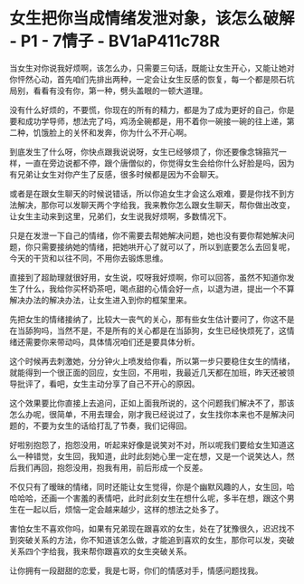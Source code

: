 # 女生把你当成情绪发泄对象，该怎么破解 - P1 - 7情子 - BV1aP411c78R

当女生对你说我好烦啊，该怎么办，只需要三句话，既能让女生开心，又能让她对你怦然心动，首先咱们先排出两种，一定会让女生反感的恢复，每一个都是陨石坑局别，看看有没有你，第一种，劈头盖眼的一顿大道理。

没有什么好烦的，不要慌，你现在的所有的精力，都是为了成为更好的自己，你是要和成功学导师，想法完了吗，鸡汤全碗都是，用不着你一碗接一碗的往上递，第二种，饥饿脸上的关怀和发奔，你为什么不开心啊。

到底发生了什么呀，你快点跟我说说呀，女生已经够烦了，你还要像念锦箍咒一样，一直在旁边说都不停，跟个唐僧似的，你觉得女生会给你什么好脸是吗，因为有兄弟让女生对你产生了反感，很多时候都是因为不会聊天。

或者是在跟女生聊天的时候说错话，所以你追女生才会这么艰难，要是你找不到方法解决，那你可以发聊天两个字给我，我来教你怎么跟女生聊天，帮你做出改变，让女生主动来到这里，兄弟们，女生说我好烦啊，多数情况下。

只是在发泄一下自己的情绪，你不需要去帮她解决问题，她也没有要你帮她解决问题，你只需要接纳她的情绪，把她哄开心了就可以了，所以到底要怎么去回复呢，今天的干货和以往不同，不用你去锻炼思维。

直接到了超助理就很好用，女生说，哎呀我好烦啊，你可以回答，虽然不知道你发生了什么，我给你买杯奶茶吧，喝点甜的心情会好一点，以退为进，提出一个不算解决办法的解决办法，让女生进入到你的框架里来。

先把女生的情绪接纳了，比较大一丧气的关心，那有些女生估计要问了，你这不是在当舔狗吗，当然不是，不是所有的关心都是在当舔狗，女生已经快烦死了，这情绪还需要你来带动吗，具体情况咱们还是要具体分析。

这个时候再去刺激她，分分钟火上喷发给你看，所以第一步只要稳住女生的情绪，就能得到一个很正面的回应，女生回，不用啦，我最近几天都在加班，昨天还被领导批评了，看吧，女生主动分享了自己不开心的原因。

这个效果要比你直接上去追问，正如上面我所说的，这个问题我们解决不了，那该怎么办呢，很简单，不用去理会，刚才我已经说过了，女生找你本来也不是解决问题的，不要为女生的话给打乱了节奏，我们记得回。

好啦别抱怨了，抱怨没用，听起来好像是说笑对不对，所以呢我们要给女生知道这么一种错觉，女生回，我知道，此时此刻她心里一定在想，又是一个说笑达人，然后我们再回，抱怨没用，抱我有用，前后形成一个反差。

不仅只有了暧昧的情绪，同时还能让女生觉得，你是个幽默风趣的人，女生回，哈哈哈哈，还画一个害羞的表情吧，此时此刻女生在想什么呢，多半在想，跟这个男生在一起以后，烦恼一定会越来越少，这样的想法之处多了。

害怕女生不喜欢你吗，如果有兄弟现在跟喜欢的女生，处在了犹豫很久，迟迟找不到突破关系的方法，你不知道该怎么做，才能追到喜欢的女生，那你可以发，突破关系四个字给我，我来帮你跟喜欢的女生突破关系。

让你拥有一段甜甜的恋爱，我是七哥，你们的情感对手，情感问题找我。